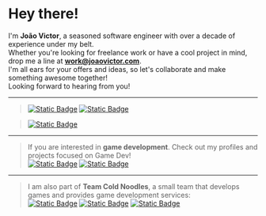 # Hey there!

I'm **João Victor**, a seasoned software engineer with over a decade of experience under my belt.
<br />
Whether you're looking for freelance work or have a cool project in mind, drop me a line at **work@joaovictor.com**.
<br />
I'm all ears for your offers and ideas, so let's collaborate and make something awesome together!
<br />
Looking forward to hearing from you!
<br />

---

> [![Static Badge](https://img.shields.io/badge/joaovictor.com-f59e0b?label=Personal%20Website)](https://joaovictor.com) [![Static Badge](https://img.shields.io/badge/ko--fi-f59e0b?label=Buy%20Me%20A%20Coffee)](https://ko-fi.com/joaovictorlouro)

> [![Static Badge](https://img.shields.io/badge/Profile-blue?label=LinkedIn)](https://linkedin.com/in/joao-louro)

---

> If you are interested in **game development**. Check out my profiles and projects focused on Game Dev! <br />
> [![Static Badge](https://img.shields.io/badge/codingkitsune.com-f97316?label=GameDev%20Website)](https://codingkitsune.com) [![Static Badge](https://img.shields.io/badge/CodingKitsune-white?label=GitHub)](https://github.com/codingkitsune)

---

> I am also part of **Team Cold Noodles**, a small team that develops games and provides game development services: <br />
> [![Static Badge](https://img.shields.io/badge/teamcoldnoodles.com-92929b?label=GameDev%20Website)](https://teamcoldnoodles.com) [![Static Badge](https://img.shields.io/badge/Itch.io-af85d5?label=Check%20our%20games%20out)](https://teamcoldnoodles.itch.io/) [![Static Badge](https://img.shields.io/badge/ko--fi-f59e0b?label=Buy%20Me%20A%20Coffee)](https://ko-fi.com/teamcoldnoodles)

